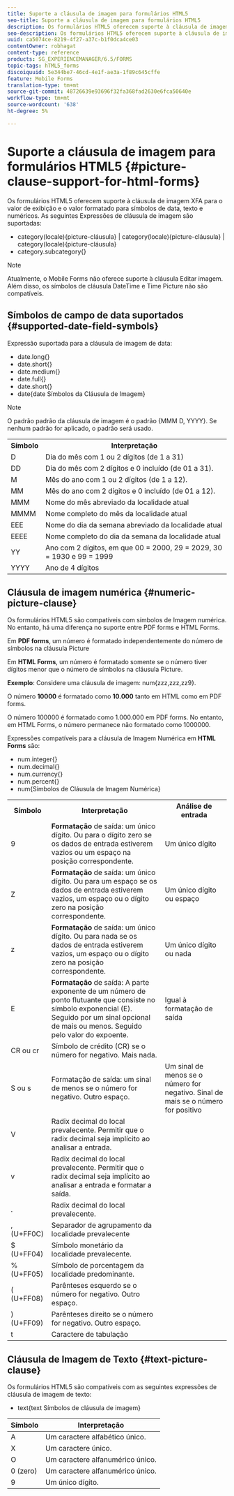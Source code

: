 ```yaml
---
title: Suporte a cláusula de imagem para formulários HTML5
seo-title: Suporte a cláusula de imagem para formulários HTML5
description: Os formulários HTML5 oferecem suporte à cláusula de imagem XFA para o valor de exibição e o valor formatado para símbolos de data, texto e numéricos.
seo-description: Os formulários HTML5 oferecem suporte à cláusula de imagem XFA para o valor de exibição e o valor formatado para símbolos de data, texto e numéricos.
uuid: ca5074ce-8219-4f27-a37c-b1f0dca4ce03
contentOwner: robhagat
content-type: reference
products: SG_EXPERIENCEMANAGER/6.5/FORMS
topic-tags: hTML5_forms
discoiquuid: 5e344be7-46cd-4e1f-ae3a-1f89c645cffe
feature: Mobile Forms
translation-type: tm+mt
source-git-commit: 48726639e93696f32fa368fad2630e6fca50640e
workflow-type: tm+mt
source-wordcount: '638'
ht-degree: 5%

---
```



# Suporte a cláusula de imagem para formulários HTML5 {#picture-clause-support-for-html-forms}

Os formulários HTML5 oferecem suporte à cláusula de imagem XFA para o valor de exibição e o valor formatado para símbolos de data, texto e numéricos. As seguintes Expressões de cláusula de imagem são suportadas:

* category(locale){picture-cláusula} | category(locale){picture-cláusula} | category(locale){picture-cláusula}
* category.subcategory{}

>[!NOTE]
>
>Atualmente, o Mobile Forms não oferece suporte à cláusula Editar imagem. Além disso, os símbolos de cláusula DateTime e Time Picture não são compatíveis.

## Símbolos de campo de data suportados {#supported-date-field-symbols}

Expressão suportada para a cláusula de imagem de data:

* date.long{}
* date.short{}
* date.medium{}
* date.full{}
* date.short{}
* date{date Símbolos da Cláusula de Imagem}

>[!NOTE]
>
>O padrão padrão da cláusula de imagem é o padrão {MMM D, YYYY}. Se nenhum padrão for aplicado, o padrão será usado.

<table>
 <tbody>
  <tr>
   <th><strong>Símbolo</strong></th>
   <th>Interpretação</th>
  </tr>
  <tr>
   <td>D</td>
   <td>Dia do mês com 1 ou 2 dígitos (de 1 a 31)</td>
  </tr>
  <tr>
   <td>DD</td>
   <td>Dia do mês com 2 dígitos e 0 incluído (de 01 a 31).<br /> </td>
  </tr>
  <tr>
   <td>M</td>
   <td>Mês do ano com 1 ou 2 dígitos (de 1 a 12).<br /> </td>
  </tr>
  <tr>
   <td>MM</td>
   <td>Mês do ano com 2 dígitos e 0 incluído (de 01 a 12).<br /> </td>
  </tr>
  <tr>
   <td>MMM</td>
   <td>Nome do mês abreviado da localidade atual<br /> </td>
  </tr>
  <tr>
   <td>MMMM</td>
   <td>Nome completo do mês da localidade atual<br /> </td>
  </tr>
  <tr>
   <td>EEE</td>
   <td>Nome do dia da semana abreviado da localidade atual<br /> </td>
  </tr>
  <tr>
   <td>EEEE</td>
   <td>Nome completo do dia da semana da localidade atual<br /> </td>
  </tr>
  <tr>
   <td>YY</td>
   <td>Ano com 2 dígitos, em que 00 = 2000, 29 = 2029, 30 = 1930 e 99 = 1999<br /> </td>
  </tr>
  <tr>
   <td>YYYY</td>
   <td>Ano de 4 dígitos<br /> </td>
  </tr>
 </tbody>
</table>

## Cláusula de imagem numérica {#numeric-picture-clause}

Os formulários HTML5 são compatíveis com símbolos de Imagem numérica. No entanto, há uma diferença no suporte entre PDF forms e HTML Forms.

Em **PDF forms**, um número é formatado independentemente do número de símbolos na cláusula Picture

Em **HTML Forms**, um número é formatado somente se o número tiver dígitos menor que o número de símbolos na cláusula Picture.

**Exemplo**: Considere uma cláusula de imagem: num{zzz,zzz,zz9}.

O número **10000** é formatado como **10.000** tanto em HTML como em PDF forms.

O número 100000 é formatado como 1.000.000 em PDF forms. No entanto, em HTML Forms, o número permanece não formatado como 1000000.

Expressões compatíveis para a cláusula de Imagem Numérica em **HTML Forms** são:

* num.integer{}
* num.decimal{}
* num.currency{}
* num.percent{}
* num{Símbolos de Cláusula de Imagem Numérica}

<table>
 <tbody>
  <tr>
   <th><strong>Símbolo</strong></th>
   <th><strong>Interpretação</strong></th>
   <th>Análise de entrada</th>
  </tr>
  <tr>
   <td>9</td>
   <td><strong>Formatação</strong> de saída: um único dígito. Ou para o dígito zero se os dados de entrada estiverem vazios ou um espaço na posição correspondente.<br /> </td>
   <td>Um único dígito</td>
  </tr>
  <tr>
   <td>Z</td>
   <td><strong>Formatação</strong> de saída: um único dígito. Ou para um espaço se os dados de entrada estiverem vazios, um espaço ou o dígito zero na posição correspondente.<br /> </td>
   <td>Um único dígito ou espaço</td>
  </tr>
  <tr>
   <td>z</td>
   <td><strong>Formatação</strong> de saída: um único dígito. Ou para nada se os dados de entrada estiverem vazios, um espaço ou o dígito zero na posição correspondente.<br /> </td>
   <td>Um único dígito ou nada</td>
  </tr>
  <tr>
   <td>E</td>
   <td><strong>Formatação</strong> de saída: A parte exponente de um número de ponto flutuante que consiste no símbolo exponencial (E). Seguido por um sinal opcional de mais ou menos. Seguido pelo valor do expoente.<br /> </td>
   <td>Igual à formatação de saída</td>
  </tr>
  <tr>
   <td>CR ou cr<br /> </td>
   <td>Símbolo de crédito (CR) se o número for negativo. Mais nada.</td>
   <td><br type="_moz" /> </td>
  </tr>
  <tr>
   <td>S ou s<br /> </td>
   <td>Formatação de saída: um sinal de menos se o número for negativo. Outro espaço.<br /> </td>
   <td>Um sinal de menos se o número for negativo. Sinal de mais se o número for positivo</td>
  </tr>
  <tr>
   <td>V</td>
   <td>Radix decimal do local prevalecente. Permitir que o radix decimal seja implícito ao analisar a entrada.</td>
   <td><br type="_moz" /> </td>
  </tr>
  <tr>
   <td>v</td>
   <td>Radix decimal do local prevalecente. Permitir que o radix decimal seja implícito ao analisar a entrada e formatar a saída.</td>
   <td><br type="_moz" /> </td>
  </tr>
  <tr>
   <td>.</td>
   <td>Radix decimal do local prevalecente.</td>
   <td><br type="_moz" /> </td>
  </tr>
  <tr>
   <td>, (U+FF0C)</td>
   <td>Separador de agrupamento da localidade prevalecente</td>
   <td><br type="_moz" /> </td>
  </tr>
  <tr>
   <td>$ (U+FF04)</td>
   <td>Símbolo monetário da localidade prevalecente.</td>
   <td><br type="_moz" /> </td>
  </tr>
  <tr>
   <td>% (U+FF05)</td>
   <td>Símbolo de porcentagem da localidade predominante.</td>
   <td><br type="_moz" /> </td>
  </tr>
  <tr>
   <td>( (U+FF08)</td>
   <td>Parênteses esquerdo se o número for negativo. Outro espaço.</td>
   <td><br type="_moz" /> </td>
  </tr>
  <tr>
   <td>) (U+FF09)</td>
   <td>Parênteses direito se o número for negativo. Outro espaço.</td>
   <td><br type="_moz" /> </td>
  </tr>
  <tr>
   <td>t</td>
   <td>Caractere de tabulação</td>
   <td><br type="_moz" /> </td>
  </tr>
 </tbody>
</table>

## Cláusula de Imagem de Texto {#text-picture-clause}

Os formulários HTML5 são compatíveis com as seguintes expressões de cláusula de imagem de texto:

* text{text Símbolos de cláusula de imagem}

| **Símbolo** | **Interpretação** |
|---|---|
| A | Um caractere alfabético único. |
| X | Um caractere único. |
| O | Um caractere alfanumérico único. |
| 0 (zero) | Um caractere alfanumérico único. |
| 9 | Um único dígito. |
